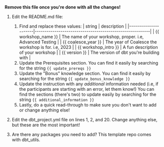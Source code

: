 **Remove this file once you're done with all the changes!**

1. Edit the README.md file: 
    1. Find and replace these values:
        | string               | description                                              |
        |----------------------|----------------------------------------------------------|
        | {{ workshop_name }}  | The name of your workshop, proper. i.e, Advanced Testing |
        | {{ coalesce_year }}  | The year of Coalesce the workshop is for. i.e, 2023      |
        | {{ workshop_intro }} | A fun description of your workshop                       |
        | {{ version }}        | The version of dbt you're building with                  |
    2. Update the Prerequisites section. You can find it easily by searching for the string `{{ update_prereqs }}`
    3. Update the "Bonus" knowledge section. You can find it easily by searching for the string `{{ update_bonus_knowledge }}`
    4. Update the instruction with any _additional_ information needed (i.e, if the participants are starting with an error, let them know!)
       You can find the sections (there's two) to update easily by searching for the string `{{ additional_information }}`
    5. Lastly, do a quick read-through to make sure you don't want to add or change anything else!

2. Edit the dbt_project.yml file on lines 1, 2, and 20. Change anything else, but these are the most important!
3. Are there any packages you need to add? This template repo comes with dbt_utils.

